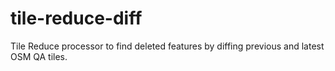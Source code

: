 # tile-reduce-diff
Tile Reduce processor to find deleted features by diffing previous and latest OSM QA tiles.
